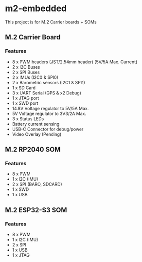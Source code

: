 # m2-embedded
This project is for M.2 Carrier boards + SOMs

## M.2 Carrier Board 
### Features
- 8 x PWM headers (JST/2.54mm header) (5V/5A Max. Current)
- 2 x I2C Buses
- 2 x SPI Buses
- 2 x IMUs (I2C0 & SPI0)
- 2 x Barometric sensors (I2C1 & SPI1)
- 1 x SD Card
- 3 x UART Serial (GPS & x2 Debug)
- 1 x JTAG port
- 1 x SWD port
- 14.8V Voltage regulator to 5V/5A Max.
- 5V Voltage regulator to 3V3/2A Max.
- 3 x Status LEDs
- Battery current sensing
- USB-C Connector for debug/power
- Video Overlay (Pending)

## M.2 RP2040 SOM
### Features
- 8 x PWM
- 1 x I2C (IMU)
- 2 x SPI (BARO, SDCARD)
- 1 x SWD
- 1 x USB

## M.2 ESP32-S3 SOM
### Features
- 8 x PWM
- 1 x I2C (IMU)
- 2 x SPI
- 1 x USB
- 1 x JTAG

